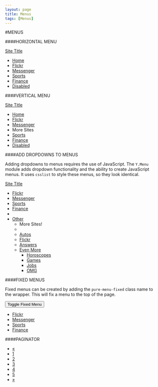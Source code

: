 ```yaml
---
layout: page
title: Menus
tags: [Menus]
---
```


#MENUS <i class="fa fa-bars"></i>

####HORIZONTAL MENU

<div class="pure-menu pure-menu-open pure-menu-horizontal">
    <a href="#" class="pure-menu-heading">Site Title</a>
    <ul>
        <li><a href="#">Home</a></li>
        <li class="pure-menu-selected"><a href="#">Flickr</a></li>
        <li><a href="#">Messenger</a></li>
        <li><a href="#">Sports</a></li>
        <li><a href="#">Finance</a></li>
        <li class="pure-menu-disabled"><a href="#">Disabled</a></li>
    </ul>
</div>

####VERTICAL MENU

<div class="pure-menu pure-menu-open">
    <a href="#" class="pure-menu-heading">Site Title</a>
    <ul>
        <li class="pure-menu-selected"><a href="#">Home</a></li>
        <li><a href="#">Flickr</a></li>
        <li><a href="#">Messenger</a></li>
        <li class="pure-menu-heading">More Sites</li>
        <li><a href="#">Sports</a></li>
        <li><a href="#">Finance</a></li>
        <li class="pure-menu-disabled"><a href="#">Disabled</a></li>
    </ul>
</div>

####ADD DROPDOWNS TO MENUS

Adding dropdowns to menus requires the use of JavaScript. The <code>Y.Menu</code> module adds dropdown functionality and the ability to create JavaScript menus. It uses <code>csslist</code> to style these menus, so they look identical.

<div id="horizontal-menu">
    <a href="#" class="pure-menu-heading">Site Title</a>
    <ul id="std-menu-items">
        <li class="pure-menu-selected"><a href="#">Flickr</a></li>
        <li><a href="#">Messenger</a></li>
        <li><a href="#">Sports</a></li>
        <li><a href="#">Finance</a></li>
        <li class="pure-menu-separator"></li>
        <li>
            <a href="#">Other</a>
            <ul>
                <li class="pure-menu-heading">More Sites!</li>
                <li class="pure-menu-separator"></li>
                <li><a href="#">Autos</a></li>
                <li><a href="#">Flickr</a></li>
                <li><a href="#">Answers</a></li>
                <li>
                    <a href="#">Even More</a>
                    <ul>
                        <li><a href="#">Horoscopes</a></li>
                        <li><a href="#">Games</a></li>
                        <li><a href="#">Jobs</a></li>
                        <li><a href="#">OMG</a></li>
                    </ul>
                </li>
            </ul>
        </li>
    </ul>
</div>


####FIXED MENUS

Fixed menus can be created by adding the <code>pure-menu-fixed</code> class name to the wrapper. This will fix a menu to the top of the page.

<button class="pure-button" id="showFixedMenuBtn">
    Toggle Fixed Menu
</button>

<div id="fixed-menu" class="pure-menu pure-menu-horizontal pure-menu-fixed">
    <ul>
        <li class="pure-menu-selected"><a href="#">Flickr</a></li>
        <li><a href="#">Messenger</a></li>
        <li><a href="#">Sports</a></li>
        <li><a href="#">Finance</a></li>
    </ul>
</div>

####PAGINATOR

<ul class="pure-paginator">
    <li>
        <a class="pure-button prev" href="#">&#171;</a>
    </li>
    <li><a class="pure-button" href="#">1</a></li>
    <li><a class="pure-button pure-button-active" href="#">2</a></li>
    <li><a class="pure-button" href="#">3</a></li>
    <li><a class="pure-button" href="#">4</a></li>
    <li><a class="pure-button" href="#">5</a></li>
    <li><a class="pure-button next" href="#">&#187;</a></li>
</ul>